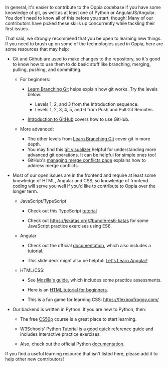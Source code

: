 In general, it's easier to contribute to the Oppia codebase if you have some knowledge of git, as well as at least one of Python or AngularJS/Angular. You don't need to know all of this before you start, though! Many of our contributors have picked these skills up concurrently while tackling their first issues.

That said, we strongly recommend that you be open to learning new things. If you need to brush up on some of the technologies used in Oppia, here are some resources that may help:

* Git and Github are used to make changes to the repository, so it's good to know how to use them to do basic stuff like branching, merging, pulling, pushing, and committing.

  * For beginners:

    * [Learn Branching Git](https://learngitbranching.js.org/) helps explain how git works. Try the levels below:

      * Levels 1, 2, and 3 from the Introduction sequence.
      * Levels 1, 2, 3, 4, 5, and 6 from Push and Pull Git Remotes.

    * [Introduction to GitHub](https://github.com/skills/introduction-to-github) covers how to use GitHub.

  * More advanced:

    * The other levels from [Learn Branching Git](https://learngitbranching.js.org/) cover git in more depth.
    * You may find this [git visualizer](https://git-school.github.io/visualizing-git/) helpful for understanding more advanced git operations. It can be helpful for simple ones too!
    * GitHub's [managing merge conflicts page](https://lab.github.com/courses/managing-merge-conflicts) explains how to address merge conflicts.

* Most of our open issues are in the frontend and require at least some knowledge of HTML, Angular and CSS, so knowledge of frontend coding will serve you well if you'd like to contribute to Oppia over the longer term.

  * JavaScript/TypeScript

    * Check out this TypeScript [tutorial](https://www.freecodecamp.org/news/learn-typescript-beginners-guide/)

    * Check out https://jskatas.org/#bundle-es6-katas for some JavaScript practice exercises using ES6.

  * Angular

    * Check out the official [documentation](https://angular.io/docs), which also includes a [tutorial](https://angular.io/tutorial).

    * This slide deck might also be helpful: [Let's Learn Angular!](https://docs.google.com/presentation/d/1QmuEhc0sN807n8HSFQ-DhhBlC46HDYxWnuocTQnPzRs/preview)

  * HTML/CSS:

    * See [Mozilla's guide](https://developer.mozilla.org/en-US/docs/Learn/HTML/Introduction_to_HTML), which includes some practice assessments.

    * Here is an [HTML tutorial for beginners](http://htmldog.com/guides/html/beginner/).

    * This is a fun game for learning CSS: https://flexboxfroggy.com/

* Our backend is written in Python. If you are new to Python, then:

  * The free [CS50p](https://cs50.harvard.edu/python/2022/) course is a great place to start learning.

  * W3Schools' [Python Tutorial](https://www.w3schools.com/python/) is a good quick reference guide and includes interactive practice exercises.

  * Also, check out the official Python [documentation](https://docs.python.org/3/).

If you find a useful learning resource that isn't listed here, please add it to help other new contributors!
